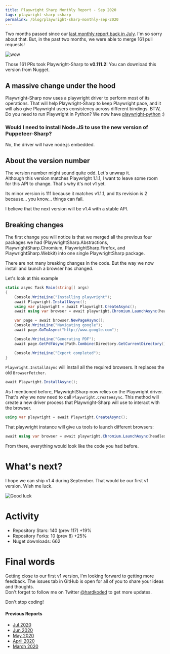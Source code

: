 ```yaml
---
title: Playwright Sharp Monthly Report - Sep 2020
tags: playwright-sharp csharp
permalink: /blog/playwright-sharp-monthly-sep-2020
---
```


Two months passed since our [last monthly report back in July](https://www.hardkoded.com/blog/playwright-sharp-monthly-jul-2020). I'm so sorry about that. But, in the past two months, we were able to merge 161 pull requests!

![wow](https://64.media.tumblr.com/tumblr_ma0do9CrEh1qi2sux.gif)

Those 161 PRs took Playwright-Sharp to **v0.111.2**! You can download this version from Nugget.

## A massive change under the hood

Playwright-Sharp now uses a playwright driver to perform most of its operations. That will help Playwright-Sharp to keep Playwright pace, and it will also give Playwright users consistency across different bindings.
BTW, Do you need to run Playwright in Python? We now have [playwright-python](https://github.com/microsoft/playwright-python) :)

### Would I need to install Node.JS to use the new version of Puppeteer-Sharp?

No, the driver will have node.js embedded.

## About the version number

The version number might sound quite odd. Let's unwrap it.  
Although this version matches Playwright 1.1.1, I want to leave some room for this API to change. That's why it's not v1 yet.

Its minor version is 111 because it matches v1.1.1, and tts revision is 2 because... you know... things can fail.

I believe that the next version will be v1.4 with a stable API.

## Breaking changes

The first change you will notice is that we merged all the previous four packages we had (PlaywrightSharp.Abstractions, PlaywrightSharp.Chromium, PlaywrightSharp.Firefox, and PlaywrightSharp.Webkit) into one single PlaywrightSharp package.

There are not many breaking changes in the code. But the way we now install and launch a browser has changed.

Let's look at this example

```cs 
static async Task Main(string[] args)
{
    Console.WriteLine("Installing playwright");
    await Playwright.InstallAsync();
    using var playwright = await Playwright.CreateAsync();
    await using var browser = await playwright.Chromium.LaunchAsync(headless: true);

    var page = await browser.NewPageAsync();
    Console.WriteLine("Navigating google");
    await page.GoToAsync("http://www.google.com");

    Console.WriteLine("Generating PDF");
    await page.GetPdfAsync(Path.Combine(Directory.GetCurrentDirectory(), "google.pdf"));

    Console.WriteLine("Export completed");
}
```

`Playwright.InstallAsync` will install all the required browsers. It replaces the old `BrowserFetcher`.

```cs
await Playwright.InstallAsync();
```

As I mentioned before, PlaywrightSharp now relies on the Playwright driver. That's why we now need to call `Playwright.CreateAsync`. This method will create a new driver process that Playwright-Sharp will use to interact with the browser.

```cs
using var playwright = await Playwright.CreateAsync();
```

That playwright instance will give us tools to launch different browsers:

```cs
await using var browser = await playwright.Chromium.LaunchAsync(headless: true);
```


From there, everything would look like the code you had before.

# What's next?

I hope we can ship v1.4 during September. That would be our first v1 version. Wish me luck.

![Good luck](https://media0.giphy.com/media/3oeSAz6FqXCKuNFX6o/giphy.gif)

# Activity

 * Repository Stars: 140 (prev 117) +19%
 * Repository Forks: 10 (prev 8) +25%
 * Nuget downloads: 662

 
# Final words

Getting close to our first v1 version, I'm looking forward to getting more feedback. The issues tab in GitHub is open for all of you to share your ideas and thoughts.  
Don't forget to follow me on Twitter [@hardkoded](https://twitter.com/hardkoded) to get more updates.

Don't stop coding!

#### Previous Reports
 * [Jul 2020](https://www.hardkoded.com/blog/playwright-sharp-monthly-jul-2020)
 * [Jun 2020](https://www.hardkoded.com/blog/playwright-sharp-monthly-jun-2020)
 * [May 2020](https://www.hardkoded.com/blog/playwright-sharp-monthly-may-2020)
 * [April 2020](https://www.hardkoded.com/blog/playwright-sharp-monthly-apr-2020)
 * [March 2020](https://www.hardkoded.com/blog/playwright-sharp-monthly-march-2020)